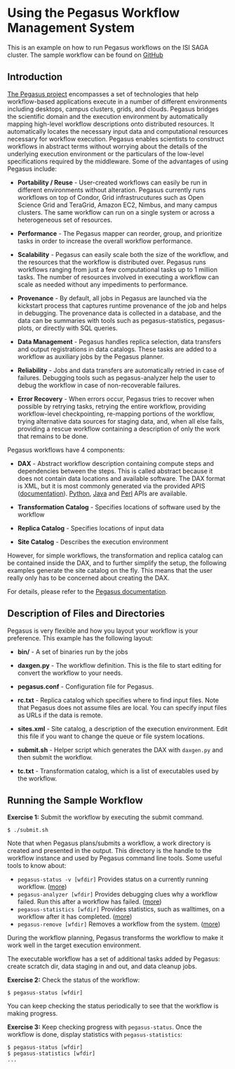 # Using the Pegasus Workflow Management System

This is an example on how to run Pegasus workflows on the ISI SAGA cluster. The sample workflow can be found on [GitHub](https://github.com/pegasus-isi/SAGA-Sample-Workflow)

## Introduction

[The Pegasus project](https://pegasus.isi.edu) encompasses a set of technologies that help workflow-based applications execute in a number of different environments including desktops, campus clusters, grids, and clouds. Pegasus bridges the scientific domain and the execution environment by automatically mapping high-level workflow descriptions onto distributed resources. It automatically locates the necessary input data and computational resources necessary for workflow execution. Pegasus enables scientists to construct workflows in abstract terms without worrying about the details of the underlying execution environment or the particulars of the low-level specifications required by the middleware. Some of the advantages of using Pegasus include:

   * **Portability / Reuse** - User-created workflows can easily be run in different environments without alteration. Pegasus currently runs workflows on top of Condor, Grid infrastrucutures such as Open Science Grid and TeraGrid, Amazon EC2, Nimbus, and many campus clusters. The same workflow can run on a single system or across a heterogeneous set of resources.

   * **Performance** - The Pegasus mapper can reorder, group, and prioritize tasks in order to increase the overall workflow performance.

   * **Scalability** - Pegasus can easily scale both the size of the workflow, and the resources that the workflow is distributed over. Pegasus runs workflows ranging from just a few computational tasks up to 1 million tasks. The number of resources involved in executing a workflow can scale as needed without any impediments to performance.

   * **Provenance** - By default, all jobs in Pegasus are launched via the kickstart process that captures runtime provenance of the job and helps in debugging. The provenance data is collected in a database, and the data can be summaries with tools such as pegasus-statistics, pegasus-plots, or directly with SQL queries.

   * **Data Management** - Pegasus handles replica selection, data transfers and output registrations in data catalogs. These tasks are added to a workflow as auxiliary jobs by the Pegasus planner.

   * **Reliability** - Jobs and data transfers are automatically retried in case of failures. Debugging tools such as pegasus-analyzer help the user to debug the workflow in case of non-recoverable failures.

   * **Error Recovery** - When errors occur, Pegasus tries to recover when possible by retrying tasks, retrying the entire workflow, providing workflow-level checkpointing, re-mapping portions of the workflow, trying alternative data sources for staging data, and, when all else fails, providing a rescue workflow containing a description of only the work that remains to be done.

Pegasus workflows have 4 components:

   * **DAX** - Abstract workflow description containing compute steps and dependencies between the steps. This is called abstract because it does not contain data locations and available software. The DAX format is XML, but it is most commonly generated via the provided APIS ([documentation](https://pegasus.isi.edu/documentation)). [Python](https://pegasus.isi.edu/documentation/python/), [Java](https://pegasus.isi.edu/documentation/javadoc/edu/isi/pegasus/planner/dax/ADAG.html) and [Perl](https://pegasus.isi.edu/documentation/perl/) APIs are available. 
     
   * **Transformation Catalog** - Specifies locations of software used by the workflow
     
   * **Replica Catalog** - Specifies locations of input data
     
   * **Site Catalog** - Describes the execution environment

However, for simple workflows, the transformation and replica catalog can be contained inside the DAX, and to further simplify the setup, the following examples generate the site catalog on the fly. This means that the user really only has to be concerned about creating the DAX.  

For details, please refer to the [Pegasus documentation](https://pegasus.isi.edu/documentation/).


## Description of Files and Directories

Pegasus is very flexible and how you layout your workflow is your preference. This example has the following layout:

   * **bin/** - A set of binaries run by the jobs

   * **daxgen.py** - The workflow definition. This is the file to start editing for convert the workflow to your needs.

   * **pegasus.conf** - Configuration file for Pegasus.

   * **rc.txt** - Replica catalog which specifies where to find input files. Note that Pegasus does not assume files are local. You can specify input files as URLs if the data is remote.

   * **sites.xml** - Site catalog, a description of the execution environment. Edit this file if you want to change the queue or file system locations.

   * **submit.sh** - Helper script which generates the DAX with `daxgen.py` and then submit the workflow.

   * **tc.txt** - Transformation catalog, which is a list of executables used by the workflow.


## Running the Sample Workflow

**Exercise 1:** Submit the workflow by executing the submit command.

	$ ./submit.sh

Note that when Pegasus plans/submits a workflow, a work directory is created and presented in the output. This directory is the handle to the workflow instance and used by Pegasus command line tools. Some useful tools to know about:

   * `pegasus-status -v [wfdir]`
        Provides status on a currently running workflow. ([more](https://pegasus.isi.edu/documentation/cli-pegasus-status.php))
   * `pegasus-analyzer [wfdir]`
        Provides debugging clues why a workflow failed. Run this after a workflow has failed. ([more](https://pegasus.isi.edu/documentation/cli-pegasus-analyzer.php))
   * `pegasus-statistics [wfdir]`
        Provides statistics, such as walltimes, on a workflow after it has completed. ([more](https://pegasus.isi.edu/documentation/cli-pegasus-statistics.php))
   * `pegasus-remove [wfdir]`
        Removes a workflow from the system. ([more](https://pegasus.isi.edu/documentation/cli-pegasus-remove.php))

During the workflow planning, Pegasus transforms the workflow to make it work well in the target execution environment.

The executable workflow has a set of additional tasks added by Pegasus: create scratch dir, data staging in and out, and data cleanup jobs.

**Exercise 2:** Check the status of the workflow:

	$ pegasus-status [wfdir]

You can keep checking the status periodically to see that the workflow is making progress.

**Exercise 3:** Keep checking progress with `pegasus-status`. Once the workflow is done, display statistics with `pegasus-statistics`:

	$ pegasus-status [wfdir]
	$ pegasus-statistics [wfdir]
	...
 
